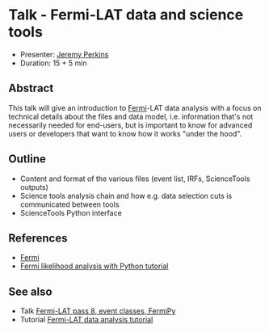 # Talk - Fermi-LAT data and science tools

* Presenter: [Jeremy Perkins](https://github.com/kialio/)
* Duration: 15 + 5 min

## Abstract

This talk will give an introduction to [Fermi](http://fermi.gsfc.nasa.gov/)-LAT data analysis
with a focus on technical details about the files and data model, i.e. information
that's not necessarily needed for end-users, but is important to know for advanced users
or developers that want to know how it works "under the hood".

## Outline

* Content and format of the various files (event list, IRFs, ScienceTools outputs)
* Science tools analysis chain and how e.g. data selection cuts is communicated between tools
* ScienceTools Python interface

## References

* [Fermi](http://fermi.gsfc.nasa.gov/)
* [Fermi likelihood analysis with Python tutorial](http://fermi.gsfc.nasa.gov/ssc/data/analysis/scitools/python_tutorial.html)

## See also

* Talk [Fermi-LAT pass 8, event classes, FermiPy](https://github.com/gammapy/PyGamma15/tree/gh-pages/talks/fermi2)
* Tutorial [Fermi-LAT data analysis tutorial](https://github.com/gammapy/PyGamma15/tree/gh-pages/tutorials/fermi)
